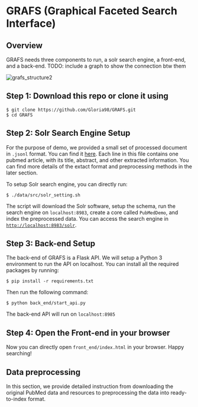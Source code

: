 # GRAFS (Graphical Faceted Search Interface)

## Overview
GRAFS needs three components to run, a solr search engine, a front-end, and a back-end. TODO: include a graph to show the connection btw them

![grafs_structure2](https://user-images.githubusercontent.com/38746205/155271227-0eb6f7c8-5594-43f3-b49b-e90ce18bc053.png)


## Step 1: Download this repo or clone it using
```
$ git clone https://github.com/Gloria98/GRAFS.git
$ cd GRAFS
```


## Step 2: Solr Search Engine Setup
For the purpose of demo, we provided a small set of processed document in `.jsonl` format. You can find it [here](/data/output/pubmed22n1114_extracted_snomed_terms.jsonl). Each line in this file contains one pubmed article, with its title, abstract, and other extracted information. You can find more details of the extact format and preprocessing methods in the later section.

To setup Solr search engine, you can directly run:
```
$ ./data/src/solr_setting.sh
```
The script will download the Solr software, setup the schema, run the search engine on `localhost:8983`, create a core called `PubMedDemo`, and index the preprocessed data. You can access the search engine in [`http://localhost:8983/solr`](http://localhost:8983/solr).

## Step 3: Back-end Setup
The back-end of GRAFS is a Flask API. We will setup a Python 3 environment to run the API on localhost. You can install all the required packages by running:

```
$ pip install -r requirements.txt
```
Then run the following command:
```
$ python back_end/start_api.py
```
The back-end API will run on `localhost:8985`

## Step 4: Open the Front-end in your browser
Now you can directly open `front_end/index.html` in your browser. Happy searching!

## Data preprocessing
In this section, we provide detailed instruction from downloading the original PubMed data and resources to preprocessing the data into ready-to-index format.
